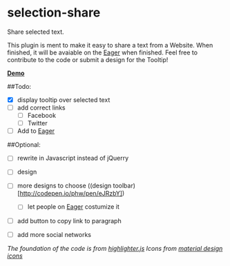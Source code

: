 # selection-share
Share selected text.

This plugin is ment to make it easy to share a text from a Website. When finished, it will be avaiable on the [Eager](https://eager.io/) when finished.
Feel free to contribute to the code or submit a design for the Tooltip!

**[Demo](http://htmlpreview.github.io/?https://github.com/phippuuuu/selection-share/blob/master/Demo.html)**

##Todo:
- [x] display tooltip over selected text
- [ ] add correct links
  - [ ] Facebook
  - [ ] Twitter
- [ ] Add to [Eager](https://eager.io/)

##Optional:
- [ ] rewrite in Javascript instead of jQuerry
- [ ] design
- [ ] more designs to choose ((design toolbar)[http://codepen.io/phw/pen/eJRzbY])
  - [ ] let people on [Eager](https://eager.io/) costumize it
- [ ] add button to copy link to paragraph
- [ ] add more social networks


*The foundation of the code is from [highlighter.js](https://github.com/huffpostlabs/highlighter.js)*
*Icons from [material design icons](https://materialdesignicons.com/)*